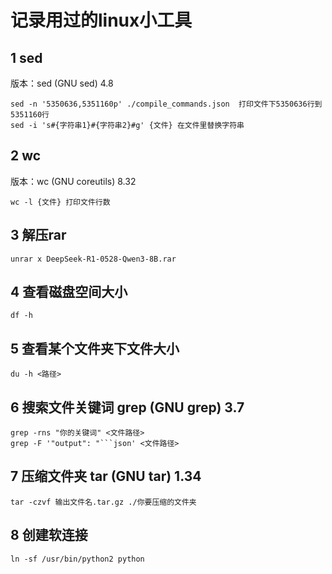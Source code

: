 # 记录用过的linux小工具
## 1 sed
版本：sed (GNU sed) 4.8
```
sed -n '5350636,5351160p' ./compile_commands.json  打印文件下5350636行到5351160行
sed -i 's#{字符串1}#{字符串2}#g' {文件} 在文件里替换字符串
```
## 2 wc
版本：wc (GNU coreutils) 8.32
```
wc -l {文件} 打印文件行数
```
## 3 解压rar
```
unrar x DeepSeek-R1-0528-Qwen3-8B.rar
```
## 4 查看磁盘空间大小
```
df -h
```
## 5 查看某个文件夹下文件大小
```
du -h <路径>
```
## 6 搜索文件关键词 grep (GNU grep) 3.7
```
grep -rns "你的关键词" <文件路径>
grep -F '"output": "```json' <文件路径>
```
## 7 压缩文件夹 tar (GNU tar) 1.34
```
tar -czvf 输出文件名.tar.gz ./你要压缩的文件夹
```
## 8 创建软连接
```
ln -sf /usr/bin/python2 python
```
